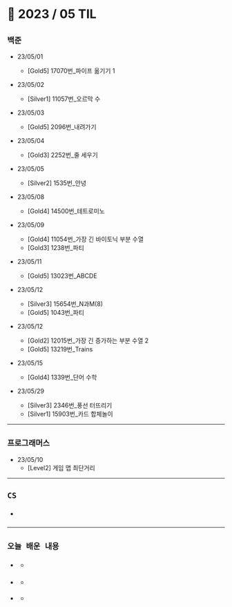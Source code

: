 # 🚩 2023 / 05 TIL

## **`백준`**

- 23/05/01
  - [Gold5] 17070번_파이프 옮기기 1

- 23/05/02
  - [Silver1] 11057번_오르막 수

- 23/05/03
  - [Gold5] 2096번_내려가기

- 23/05/04
  - [Gold3] 2252번_줄 세우기

- 23/05/05
  - [Silver2] 1535번_안녕

- 23/05/08
  - [Gold4] 14500번_테트로미노

- 23/05/09
  - [Gold4] 11054번_가장 긴 바이토닉 부분 수열
  - [Gold3] 1238번_파티

- 23/05/11
  - [Gold5] 13023번_ABCDE

- 23/05/12
  - [Silver3] 15654번_N과M(8)
  - [Gold5] 1043번_파티
  
- 23/05/12
  - [Gold2] 12015번_가장 긴 증가하는 부분 수열 2
  - [Gold5] 13219번_Trains

- 23/05/15
  - [Gold4] 1339번_단어 수학

- 23/05/29
  - [Silver3] 2346번_풍선 터뜨리기
  - [Silver1] 15903번_카드 합체놀이


---

## **`프로그래머스`**

- 23/05/10
  - [Level2] 게임 맵 최단거리

---

## **`CS`**

- ###

---

## **`오늘 배운 내용`**

- ###
  -
- ###
  -
- ####
  -
